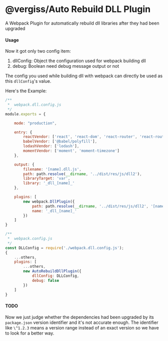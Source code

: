 # @vergiss/Auto Rebuild DLL Plugin

A Webpack Plugin for automatically rebuild dll libraries after they had been upgraded


#### Usage

Now it got only two config item:

1. dllConfig: Object    the configuration used for webpack building dll
2. debug: Boolean       need debug message output or not

The config you used while building dll with webpack can directly be used as this `dllConfig`'s value.

Here's the Example:

```js
/**
 *  webpack.dll.config.js 
 */
module.exports = {

    mode: "production",

    entry: {
        reactVendor: ['react', 'react-dom', 'react-router', 'react-router-dom'],
        babelVendor: ['@babel/polyfill'],
        lodashVendor: ['lodash'],
        momentVendor: ['moment', 'moment-timezone']
    },

    output: {
        filename: '[name].dll.js',
        path: path.resolve(__dirname, '../dist/res/js/dll2'),
        libraryTarget: 'var',
        library: '_dll_[name]_'
    },

    plugins: [
        new webpack.DllPlugin({
            path: path.resolve(__dirname, '../dist/res/js/dll2', '[name].manifest.json'),
            name: '_dll_[name]_'
        })
    ]
}
```


```js
/**
 *  webpack.config.js
 */
const DLLConfig = require('./webpack.dll.config.js');
{
    ...others,
    plugins: [
        ...others,
        new AutoRebuildDllPlugin({
			dllConfig: DLLConfig,
			debug: false
        })
    ]
}
```


#### TODO

Now we just judge whether the dependencies had been upgraded by its `package.json` version identifier and it's not accurate enough. The identifier like `\^1.2.3` means a version range instead of an exact version so we have to look for a better way.
